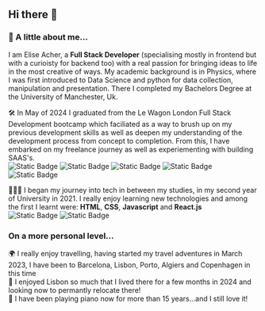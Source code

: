 ## Hi there 👋

### 🚀 A little about me...

I am Elise Acher, a **Full Stack Developer** (specialising mostly in frontend but with a curioisty for backend too) with a real passion for bringing ideas to life in the most creative of ways. My academic background is in Physics, where I was first introduced to Data Science and python for data collection, manipulation and presentation. There I completed my Bachelors Degree at the University of Manchester, Uk.


🛠️ In May of 2024 I graduated from the Le Wagon London Full Stack Development bootcamp which faciliated as a way to brush up on my previous development skills as well as deepen my understanding of the development process from concept to completion. From this, I have embarked on my freelance journey as well as experiementing with building SAAS's.
<br/>
![Static Badge](https://img.shields.io/badge/Rails-%23D30001?style=for-the-badge&logo=ruby%20on%20rails&logoColor=white&labelColor=%23D30001&color=white)
![Static Badge](https://img.shields.io/badge/Javascript-%23D30001?style=for-the-badge&logo=javascript&logoColor=white&labelColor=%23F7DF1E&color=white)
![Static Badge](https://img.shields.io/badge/MVC%20Architecture-blue?style=flat&logoColor=white&labelColor=blue&color=white)
![Static Badge](https://img.shields.io/badge/UX%2FUI-blue?style=flat&logoColor=white&labelColor=green&color=white)
![Static Badge](https://img.shields.io/badge/OOP%20Principles-blue?style=flat&logoColor=white&labelColor=yellow&color=white)






👩🏻‍💻 I began my journey into tech in between my studies, in my second year of University in 2021. I really enjoy learning new technologies and among the first I learnt were: **HTML**, **CSS**, **Javascript** and **React.js**
<br/>
![Static Badge](https://img.shields.io/badge/React-blue?style=for-the-badge&logo=react&logoColor=blue&labelColor=black)
![Static Badge](https://img.shields.io/badge/Javascript-%23D30001?style=for-the-badge&logo=javascript&logoColor=white&labelColor=%23F7DF1E&color=white)


### On a more personal level...

🌍 I really enjoy travelling, having started my travel adventures in March 2023, I have been to Barcelona, Lisbon, Porto, Algiers and Copenhagen in this time
<br/>
🌉 I enjoyed Lisbon so much that I lived there for a few months in 2024 and looking now to permantly relocate there!
<br/>
🎹 I have been playing piano now for more than 15 years...and I still love it!
<!--
**eacher24/eacher24** is a ✨ _special_ ✨ repository because its `README.md` (this file) appears on your GitHub profile.

Here are some ideas to get you started:

- 🔭 I’m currently working on ...
- 🌱 I’m currently learning ...
- 👯 I’m looking to collaborate on ...
- 🤔 I’m looking for help with ...
- 💬 Ask me about ...
- 📫 How to reach me: ...
- 😄 Pronouns: ...
- ⚡ Fun fact: ...
-->

